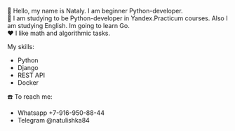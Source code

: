 <!--
**Natulishka/Natulishka** is a ✨ _special_ ✨ repository because its `README.md` (this file) appears on your GitHub profile.

Here are some ideas to get you started:

- 🔭 I’m currently working on ...
- 🌱 I’m currently learning ...
- 👯 I’m looking to collaborate on ...
- 🤔 I’m looking for help with ...
- 💬 Ask me about ...
- 📫 How to reach me: ...
- 😄 Pronouns: ...
- ⚡ Fun fact: ...
-->

:wave: Hello, my name is Nataly. I am beginner Python-developer.  
:book: I am studying to be Python-developer in Yandex.Practicum courses. Also I am studying English. Im going to learn Go.  
:heart: I like math and algorithmic tasks.  


My skills:
- Python
- Django
- REST API
- Docker  


:phone: To reach me:
- Whatsapp +7-916-950-88-44 
- Telegram @natulishka84 
